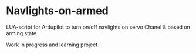 # Navlights-on-armed
LUA-script for Ardupilot to turn on/off navlights on servo Chanel 8 based on arming state

Work in progress and learning project 
